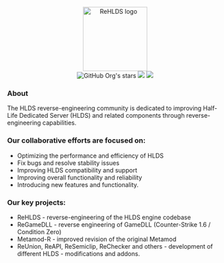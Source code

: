 <p align="center">
    <a href="https://github.com/Re-HLDS">
        <img
            width="150px"
            alt="ReHLDS logo"
            src="https://user-images.githubusercontent.com/5860435/111066129-040e5e00-84f0-11eb-9e1f-7a7e8611da2b.png"
        >
    </a>
    <br><img alt="GitHub Org's stars" src="https://img.shields.io/github/stars/Re-HLDS">
    <a href="https://t.me/ReHLDS_Community">
        <img
            src="https://img.shields.io/endpoint?label=Telegram&style=flat-square&url=https%3A%2F%2Fmogyo.ro%2Fquart-apis%2Ftgmembercount%3Fchat_id%3DReHLDS_Community"></a>
    <a href="https://hits.seeyoufarm.com"><img src="https://hits.seeyoufarm.com/api/count/incr/badge.svg?url=https%3A%2F%2Fgithub.com%2FRe-HLDS%2F&count_bg=%2379C83D&title_bg=%23555555&icon=&icon_color=%23E7E7E7&title=hits&edge_flat=false"/></a>
</p>

### About
The HLDS reverse-engineering community is dedicated to improving Half-Life Dedicated Server (HLDS) and related components through reverse-engineering capabilities.

### Our collaborative efforts are focused on:
- Optimizing the performance and efficiency of HLDS
- Fix bugs and resolve stability issues
- Improving HLDS compatibility and support
- Improving overall functionality and reliability
- Introducing new features and functionality.

### Our key projects:
- ReHLDS - reverse-engineering of the HLDS engine codebase
- ReGameDLL - reverse engineering of GameDLL (Counter-Strike 1.6 / Condition Zero)
- Metamod-R - improved revision of the original Metamod
- ReUnion, ReAPI, ReSemiclip, ReChecker and others - development of different HLDS - modifications and addons.

